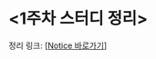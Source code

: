 <1주차 스터디 정리>
=================
정리 링크:      [[Notice 바로가기](https://charming-show-30c.notion.site/1-Beakjoon-4e04e8ed844e479fa75945e71821fe0d)]
